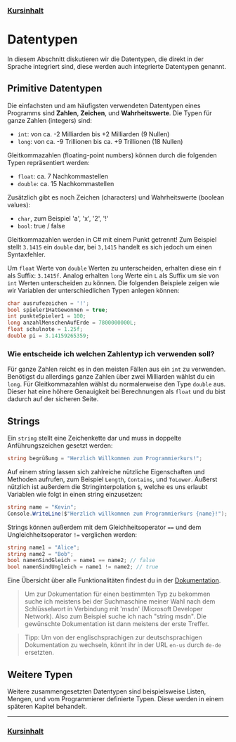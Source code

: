 ### [Kursinhalt](../README.md)

Datentypen
===========

In diesem Abschnitt diskutieren wir die Datentypen, die direkt in der Sprache integriert sind, diese werden auch integrierte Datentypen genannt.

 Primitive Datentypen
 --------------------

Die einfachsten und am häufigsten verwendeten Datentypen eines Programms sind **Zahlen**, **Zeichen**, und **Wahrheitswerte**. Die Typen für ganze Zahlen (integers) sind:

- `int`: von ca. -2 Milliarden bis +2 Milliarden (9 Nullen)
- `long`: von ca. -9 Trillionen bis ca. +9 Trillionen (18 Nullen)

Gleitkommazahlen (floating-point numbers) können durch die folgenden Typen repräsentiert werden:

- `float`: ca. 7 Nachkommastellen
- `double`: ca. 15 Nachkommastellen

Zusätzlich gibt es noch Zeichen (characters) und Wahrheitswerte (boolean values):

- `char`, zum Beispiel 'a', 'x', '2', '!'
- `bool`: true / false

Gleitkommazahlen werden in C# mit einem Punkt getrennt! Zum Beispiel stellt `3.1415` ein `double` dar, bei `3,1415` handelt es sich jedoch um einen Syntaxfehler.

Um `float` Werte von `double` Werten zu unterscheiden, erhalten diese ein `f` als Suffix: `3.1415f`. Analog erhalten `long` Werte ein `L` als Suffix um sie von `int` Werten unterscheiden zu können. Die folgenden Beispiele zeigen wie wir Variablen der unterschiedlichen Typen anlegen können:

```cs
char ausrufezeichen = '!';
bool spieler1HatGewonnen = true;
int punkteSpieler1 = 100;
long anzahlMenschenAufErde = 7800000000L;
float schulnote = 1.25f;
double pi = 3.14159265359;
```


### Wie entscheide ich welchen Zahlentyp ich verwenden soll?

Für ganze Zahlen reicht es in den meisten Fällen aus ein `int` zu verwenden. Benötigst du allerdings ganze Zahlen über zwei Milliarden wählst du ein `long`. Für Gleitkommazahlen wählst du normalerweise den Type `double` aus. Dieser hat eine höhere Genauigkeit bei Berechnungen als `float` und du bist dadurch auf der sicheren Seite. 

Strings
--------

Ein `string` stellt eine Zeichenkette dar und muss in doppelte Anführungszeichen gesetzt werden: 

```cs
string begrüßung = "Herzlich Willkommen zum Programmierkurs!";
```

Auf einem string lassen sich zahlreiche nützliche Eigenschaften und Methoden aufrufen, zum Beispiel `Length`, `Contains`, und `ToLower`. Äußerst nützlich ist außerdem die Stringinterpolation `$`, welche es uns erlaubt Variablen wie folgt in einen string einzusetzen:

```cs
string name = "Kevin";
Console.WriteLine($"Herzlich willkommen zum Programmierkurs {name}!");
```

Strings können außerdem mit dem Gleichheitsoperator `==` und dem Ungleichheitsoperator `!=` verglichen werden: 

```cs
string name1 = "Alice";
string name2 = "Bob";
bool namenSindGleich = name1 == name2; // false
bool namenSindUngleich = name1 != name2; // true
```

Eine Übersicht über alle Funktionalitäten findest du in der [Dokumentation](https://docs.microsoft.com/en-us/dotnet/api/system.string?view=net-5.0).

> Um zur Dokumentation für einen bestimmten Typ zu bekommen suche ich meistens bei der Suchmaschine meiner Wahl nach dem Schlüsselwort in Verbindung mit 'msdn' (Microsoft Developer Network). Also zum Beispiel suche ich nach "string msdn". Die gewünschte Dokumentation ist dann meistens der erste Treffer.

> Tipp: Um von der englischsprachigen zur deutschsprachigen Dokumentation zu wechseln, könnt ihr in der URL `en-us` durch `de-de` ersetzten. 

Weitere Typen
--------------

Weitere zusammengesetzten Datentypen sind beispielsweise Listen, Mengen, und vom Programmierer definierte Typen. Diese werden in einem späteren Kapitel behandelt.

---

### [Kursinhalt](../README.md)
